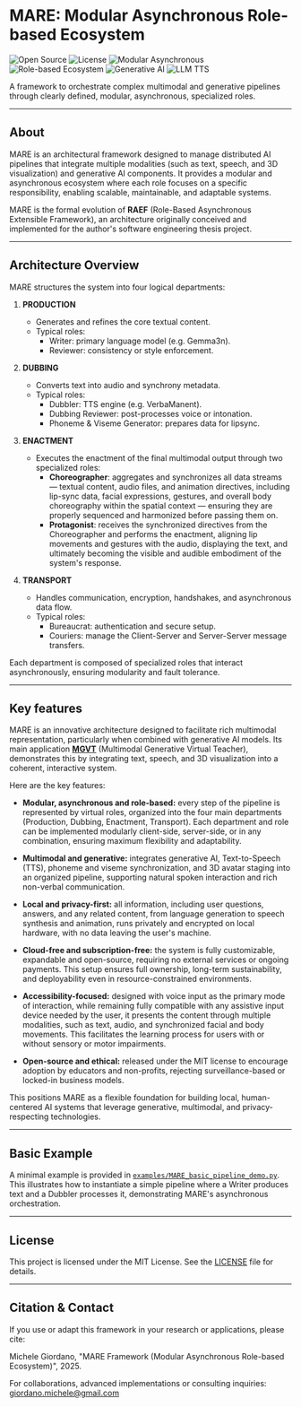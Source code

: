 # MARE: Modular Asynchronous Role-based Ecosystem
![Open Source](https://img.shields.io/badge/Open%20Source-green)
![License](https://img.shields.io/badge/License-MIT-green)
![Modular Asynchronous](https://img.shields.io/badge/Modular-Asynchronous-blue)
![Role-based Ecosystem](https://img.shields.io/badge/Role%20Based-Ecosystem-blue)
![Generative AI](https://img.shields.io/badge/Generative-AI-red)
![LLM TTS](https://img.shields.io/badge/LLM-TTS-orange)

A framework to orchestrate complex multimodal and generative pipelines through clearly defined, modular, asynchronous, specialized roles.

---

## About

MARE is an architectural framework designed to manage distributed AI pipelines that integrate multiple modalities (such as text, speech, and 3D visualization) and generative AI components. 
It provides a modular and asynchronous ecosystem where each role focuses on a specific responsibility, enabling scalable, maintainable, and adaptable systems.

MARE is the formal evolution of **RAEF** (Role-Based Asynchronous Extensible Framework), an architecture originally conceived and implemented for the author's software engineering thesis project.

---

## Architecture Overview

MARE structures the system into four logical departments:

1. **PRODUCTION**
   - Generates and refines the core textual content.
   - Typical roles:
     - Writer: primary language model (e.g. Gemma3n).
     - Reviewer: consistency or style enforcement.

2. **DUBBING**
   - Converts text into audio and synchrony metadata.
   - Typical roles:
     - Dubbler: TTS engine (e.g. VerbaManent).
     - Dubbing Reviewer: post-processes voice or intonation.
     - Phoneme & Viseme Generator: prepares data for lipsync.

3. **ENACTMENT**
   - Executes the enactment of the final multimodal output through two specialized roles:
     - **Choreographer**: aggregates and synchronizes all data streams — textual content, audio files, and animation directives, including lip-sync data, facial expressions, gestures, and overall body choreography within the spatial context — ensuring they are properly sequenced and harmonized before passing them on.
     - **Protagonist**: receives the synchronized directives from the Choreographer and performs the enactment, aligning lip movements and gestures with the audio, displaying the text, and ultimately becoming the visible and audible embodiment of the system's response.

4. **TRANSPORT**
   - Handles communication, encryption, handshakes, and asynchronous data flow.
   - Typical roles:
     - Bureaucrat: authentication and secure setup.
     - Couriers: manage the Client-Server and Server-Server message transfers.

Each department is composed of specialized roles that interact asynchronously, ensuring modularity and fault tolerance.


---

## Key features

MARE is an innovative architecture designed to facilitate rich multimodal representation, particularly when combined with generative AI models. Its main application [**MGVT**](https://github.com/michele-giordano/mgvt) (Multimodal Generative Virtual Teacher), demonstrates this by integrating text, speech, and 3D visualization into a coherent, interactive system.

Here are the key features:

- **Modular, asynchronous and role-based:** every step of the pipeline is represented by virtual roles, organized into the four main departments (Production, Dubbing, Enactment, Transport). Each department and role can be implemented modularly client-side, server-side, or in any combination, ensuring maximum flexibility and adaptability.

- **Multimodal and generative:** integrates generative AI, Text-to-Speech (TTS), phoneme and viseme synchronization, and 3D avatar staging into an organized pipeline, supporting natural spoken interaction and rich non-verbal communication.

- **Local and privacy-first:** all information, including user questions, answers, and any related content, from language generation to speech synthesis and animation, runs privately and encrypted on local hardware, with no data leaving the user's machine.

- **Cloud-free and subscription-free:** the system is fully customizable, expandable and open-source, requiring no external services or ongoing payments. This setup ensures full ownership, long-term sustainability, and deployability even in resource-constrained environments.

- **Accessibility-focused:** designed with voice input as the primary mode of interaction, while remaining fully compatible with any assistive input device needed by the user, it presents the content through multiple modalities, such as text, audio, and synchronized facial and body movements. This facilitates the learning process for users with or without sensory or motor impairments.

- **Open-source and ethical:** released under the MIT license to encourage adoption by educators and non-profits, rejecting surveillance-based or locked-in business models. 

This positions MARE as a flexible foundation for building local, human-centered AI systems that leverage generative, multimodal, and privacy-respecting technologies.


---

## Basic Example

A minimal example is provided in [`examples/MARE_basic_pipeline_demo.py`](examples/MARE_basic_pipeline_demo.py).  
This illustrates how to instantiate a simple pipeline where a Writer produces text and a Dubbler processes it, demonstrating MARE's asynchronous orchestration.


---

## License

This project is licensed under the MIT License. See the [LICENSE](LICENSE) file for details.


---

## Citation & Contact

If you use or adapt this framework in your research or applications, please cite:

Michele Giordano, "MARE Framework (Modular Asynchronous Role-based Ecosystem)", 2025.

For collaborations, advanced implementations or consulting inquiries:
giordano.michele@gmail.com
